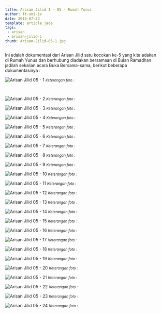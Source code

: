 ```yaml
---
title: Arisan Jilid 1 - 05 - Rumah Yunus
author: ft-umj-iv
date: 2015-07-23
template: article.jade
tags:
 - arisan
 - arisan-jilid-1
thumb: Arisan-Jilid-05-1.jpg
---
```


Ini adalah dokumentasi dari Arisan Jilid satu kocokan ke-5 yang kita adakan di Rumah Yunus dan berhubung diadakan bersamaan di Bulan Ramadhan jadilah sekalian acara Buka Bersama-sama, berikut beberapa dokumentasinya :

![Arisan Jilid 05 - 1](/story/assets/img/Arisan-Jilid-05-1.jpg)
<small>_Keterangan foto :_</small>

<br/>
<span class="more"></span>

![Arisan Jilid 05 - 2](/story/assets/img/Arisan-Jilid-05-2.jpg)
<small>_Keterangan foto :_</small>

![Arisan Jilid 05 - 3](/story/assets/img/Arisan-Jilid-05-3.jpg)
<small>_Keterangan foto :_</small>

![Arisan Jilid 05 - 4](/story/assets/img/Arisan-Jilid-05-4.jpg)
<small>_Keterangan foto :_</small>

![Arisan Jilid 05 - 5](/story/assets/img/Arisan-Jilid-05-5.jpg)
<small>_Keterangan foto :_</small>

![Arisan Jilid 05 - 6](/story/assets/img/Arisan-Jilid-05-6.jpg)
<small>_Keterangan foto :_</small>

![Arisan Jilid 05 - 7](/story/assets/img/Arisan-Jilid-05-7.jpg)
<small>_Keterangan foto :_</small>

![Arisan Jilid 05 - 8](/story/assets/img/Arisan-Jilid-05-8.jpg)
<small>_Keterangan foto :_</small>

![Arisan Jilid 05 - 9](/story/assets/img/Arisan-Jilid-05-9.jpg)
<small>_Keterangan foto :_</small>

![Arisan Jilid 05 - 10](/story/assets/img/Arisan-Jilid-05-10.jpg)
<small>_Keterangan foto :_</small>

![Arisan Jilid 05 - 11](/story/assets/img/Arisan-Jilid-05-11.jpg)
<small>_Keterangan foto :_</small>

![Arisan Jilid 05 - 12](/story/assets/img/Arisan-Jilid-05-12.jpg)
<small>_Keterangan foto :_</small>

![Arisan Jilid 05 - 13](/story/assets/img/Arisan-Jilid-05-13.jpg)
<small>_Keterangan foto :_</small>

![Arisan Jilid 05 - 14](/story/assets/img/Arisan-Jilid-05-14.jpg)
<small>_Keterangan foto :_</small>

![Arisan Jilid 05 - 15](/story/assets/img/Arisan-Jilid-05-15.jpg)
<small>_Keterangan foto :_</small>

![Arisan Jilid 05 - 16](/story/assets/img/Arisan-Jilid-05-16.jpg)
<small>_Keterangan foto :_</small>

![Arisan Jilid 05 - 17](/story/assets/img/Arisan-Jilid-05-17.jpg)
<small>_Keterangan foto :_</small>

![Arisan Jilid 05 - 18](/story/assets/img/Arisan-Jilid-05-18.jpg)
<small>_Keterangan foto :_</small>

![Arisan Jilid 05 - 19](/story/assets/img/Arisan-Jilid-05-19.jpg)
<small>_Keterangan foto :_</small>

![Arisan Jilid 05 - 20](/story/assets/img/Arisan-Jilid-05-20.jpg)
<small>_Keterangan foto :_</small>

![Arisan Jilid 05 - 21](/story/assets/img/Arisan-Jilid-05-21.jpg)
<small>_Keterangan foto :_</small>

![Arisan Jilid 05 - 22](/story/assets/img/Arisan-Jilid-05-22.jpg)
<small>_Keterangan foto :_</small>

![Arisan Jilid 05 - 23](/story/assets/img/Arisan-Jilid-05-23.jpg)
<small>_Keterangan foto :_</small>

![Arisan Jilid 05 - 24](/story/assets/img/Arisan-Jilid-05-24.jpg)
<small>_Keterangan foto :_</small>